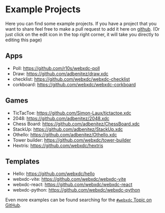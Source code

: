 # Example Projects

Here you can find some example projects. If you have a project that you want to share feel free to make a pull request to add it here on [github](https://github.com/deltachat/webxdc_docs). (Or just click on the edit icon in the top right corner, it will take you directly to editing this page)

## Apps

- Poll: <https://github.com/r10s/webxdc-poll>
- Draw: <https://github.com/adbenitez/draw.xdc>
- checklist: <https://github.com/webxdc/webxdc-checklist>
- corkboard: <https://github.com/webxdc/webxdc-corkboard>

## Games

- TicTacToe: <https://github.com/Simon-Laux/tictactoe.xdc>
- 2048: <https://github.com/adbenitez/2048.xdc>
- Chess Board: <https://github.com/adbenitez/ChessBoard.xdc>
- StackUp: <https://github.com/adbenitez/StackUp.xdc>
- Othello: <https://github.com/adbenitez/Othello.xdc>
- Tower builder: <https://github.com/webxdc/tower-builder>
- Hextris: <https://github.com/webxdc/hextris>

## Templates
- Hello: <https://github.com/webxdc/hello>
- webxdc-vite: <https://github.com/webxdc/webxdc-vite>
- webxdc-react: <https://github.com/webxdc/webxdc-react>
- webxdc-python: <https://github.com/webxdc/webxdc-python>

Even more examples can be found searching for the [`#webxdc` Topic on GitHub](https://github.com/topics/webxdc).